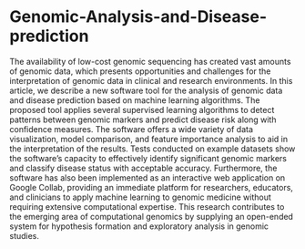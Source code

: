 # Genomic-Analysis-and-Disease-prediction
The availability of low-cost genomic sequencing has created vast amounts of genomic data, which presents opportunities and challenges for the interpretation of genomic data in clinical and research environments. In this article, we describe a new software tool for the analysis of genomic data and disease prediction based on machine learning algorithms. The proposed tool applies several supervised learning algorithms to detect patterns between genomic markers and predict disease risk along with confidence measures. The software offers a wide variety of data visualization, model comparison, and feature importance analysis to aid in the interpretation of the results. Tests conducted on example datasets show the software’s capacity to effectively identify significant genomic markers and classify disease status with acceptable accuracy. Furthermore, the software has also been implemented as an interactive web application on Google Collab, providing an immediate platform for researchers, educators, and clinicians to apply machine learning to genomic medicine without requiring extensive computational expertise. This research contributes to the emerging area of computational genomics by supplying an open-ended system for hypothesis formation and exploratory analysis in genomic studies.
